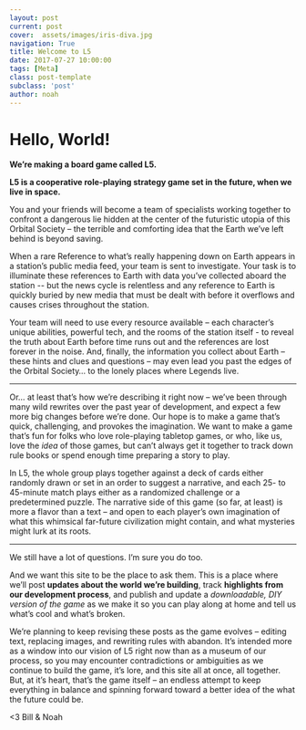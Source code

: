```yaml
---
layout: post
current: post
cover:  assets/images/iris-diva.jpg
navigation: True
title: Welcome to L5
date: 2017-07-27 10:00:00
tags: [Meta]
class: post-template
subclass: 'post'
author: noah
---
```


# Hello, World!
 
**We’re making a board game called L5.**
 
**L5 is a cooperative role-playing strategy game set in the future, when we live in space.**
 
You and your friends will become a team of specialists working together to confront a dangerous lie hidden at the center of the futuristic utopia of this Orbital Society – the terrible and comforting idea that the Earth we’ve left behind is beyond saving.
 
When a rare Reference to what’s really happening down on Earth appears in a station’s public media feed, your team is sent to investigate. Your task is to illuminate these references to Earth with data you’ve collected aboard the station -- but the news cycle is relentless and any reference to Earth is quickly buried by new media that must be dealt with before it overflows and causes crises throughout the station.
 
Your team will need to use every resource available – each character’s unique abilities, powerful tech, and the rooms of the station itself - to reveal the truth about Earth before time runs out and the references are lost forever in the noise. And, finally, the information you collect about Earth – these hints and clues and questions – may even lead you past the edges of the Orbital Society… to the lonely places where Legends live.
 
---
 
Or… at least that’s how we’re describing it right now – we’ve been through many wild rewrites over the past year of development, and expect a few more big changes before we’re done. Our hope is to make a game that’s quick, challenging, and provokes the imagination. We want to make a game that’s fun for folks who love role-playing tabletop games, or who, like us, love the *idea* of those games, but can’t always get it together to track down rule books or spend enough time preparing a story to play. 
 
In L5, the whole group plays together against a deck of cards either randomly drawn or set in an order to suggest a narrative, and each 25- to 45-minute match plays either as a randomized challenge or a predetermined puzzle. The narrative side of this game (so far, at least) is more a flavor than a text – and open to each player’s own imagination of what this whimsical far-future civilization might contain, and what mysteries might lurk at its roots.
 
---

We still have a lot of questions. I’m sure you do too.
 
And we want this site to be the place to ask them. This is a place where we’ll post **updates about the world we’re building**, track **highlights from our development process**, and publish and update a *downloadable, DIY version of the game* as we make it so you can play along at home and tell us what’s cool and what’s broken.
 
We’re planning to keep revising these posts as the game evolves – editing text, replacing images, and rewriting rules with abandon. It’s intended more as a window into our vision of L5 right now than as a museum of our process, so you may encounter contradictions or ambiguities as we continue to build the game, it’s lore, and this site all at once, all together. But, at it’s heart, that’s the game itself – an endless attempt to keep everything in balance and spinning forward toward a better idea of the what the future could be.
 
<3
Bill & Noah
